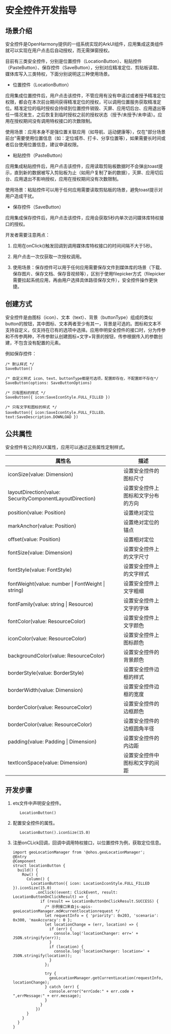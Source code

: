 # 安全控件开发指导


## 场景介绍

安全控件是OpenHarmony提供的一组系统实现的ArkUI组件，应用集成这类组件就可以实现在用户点击后自动授权，而无需弹窗授权。

目前有三类安全控件，分别是位置控件（LocationButton）、粘贴控件（PasteButton）、保存控件（SaveButton），分别对应精准定位、剪贴板读取、媒体库写入三类特权，下面分别说明这三种使用场景。

- 位置控件（LocationButton）

应用集成位置控件后，用户点击该控件，不管应用有没有申请过或者授予精准定位权限，都会在本次前台期间获得精准定位的授权，可以调用位置服务获取精准定位。精准定位的临时授权会持续到位置控件销毁、灭屏、应用切后台、应用退出等任一情况发生，之后恢复到临时授权之前的授权状态（授予/未授予/未申请）。应用在授权期间没有调用特权接口的次数限制。

使用场景：应用本身不是强位置关联应用（如导航、运动健康等），仅在"部分场景前台"需要使用位置信息（如：定位城市、打卡、分享位置等），如果需要长时间或者后台使用位置信息，建议申请权限。

- 粘贴控件（PasteButton）

应用集成粘贴控件后，用户点击该控件，应用读取剪贴板数据时不会弹出toast提示，直到新的数据被写入剪贴板为止（如用户复制了新的数据），灭屏、应用切后台、应用退出不影响授权，应用在授权期间没有次数限制。

使用场景：粘贴控件可以用于任何应用需要读取剪贴板的场景，避免toast提示对用户造成干扰。

- 保存控件（SaveButton）

应用集成保存控件后，用户点击该控件，应用会获取5秒内单次访问媒体库特权接口的授权。

开发者需要注意两点：

1. 应用在onClick()触发回调到调用媒体库特权接口的时间间隔不大于5秒。

2. 用户点击一次仅获取一次授权调用。

3. 使用场景：保存控件可以用于任何应用需要保存文件到媒体库的场景（下载、保存图片、保存文档、保存音视频等），区别于使用filepicker方式（filepicker需要拉起系统应用，再由用户选择具体路径保存文件），安全控件操作更快捷。


## 创建方式

安全控件是由图标（icon）、文本（text）、背景（buttonType）组成的类似button的按钮，其中图标、文本两者至少有其一，背景是可选的。图标和文本不支持自定义，仅支持在已有的选项中选择。应用申明安全控件的接口时，分为传参和不传参两种，不传参默认创建图标+文字+背景的按钮，传参根据传入的参数创建，不包含没有配置的元素。

例如保存控件：

```
/* 默认样式 */
SaveButton()

/* 自定义样式 icon、text、buttonType都是可选项，配置即存在，不配置即不存在*/
SaveButton(options: SaveButtonOptions)

/* 只有图标的样式 */
SaveButton({ icon:SaveIconStyle.FULL_FILLED })

/* 只有文字和图标的样式 */
SaveButton({ icon:SaveIconStyle.FULL_FILLED， text:SaveDescription.DOWNLOAD })
```


## 公共属性

安全控件有公共的UX属性，应用可以通过这些属性定制样式。

| 属性名 | 描述 |
| -------- | -------- |
| iconSize(value: Dimension) | 设置安全控件的图标尺寸 |
| layoutDirection(value: SecurityComponentLayoutDirection) | 设置安全控件上图标和文字分布的方向 |
| position(value: Position) | 设置绝对定位 |
| markAnchor(value: Position) | 设置绝对定位的锚点 |
| offset(value: Position) | 设置相对定位 |
| fontSize(value: Dimension) | 设置安全控件上的文字尺寸 |
| fontStyle(value: FontStyle) | 设置安全控件上的文字样式 |
| fontWeight(value: number \| FontWeight \| string) | 设置安全控件上文字粗细 |
| fontFamily(value: string \| Resource) | 设置安全控件上文字的字体 |
| fontColor(value: ResourceColor) | 设置安全控件上文字颜色 |
| iconColor(value: ResourceColor) | 设置安全控件上图标颜色 |
| backgroundColor(value: ResourceColor) | 设置安全控件的背景颜色 |
| borderStyle(value: BorderStyle) | 设置安全控件边框的样式 |
| borderWidth(value: Dimension) | 设置安全控件边框的宽度 |
| borderColor(value: ResourceColor) | 设置安全控件的边框颜色 |
| borderColor(value: ResourceColor) | 设置安全控件的边框圆角半径 |
| padding(value: Padding \| Dimension) | 设置安全控件的内边距 |
| textIconSpace(value: Dimension) | 设置安全控件中图标和文字的间距 |


## 开发步骤

1. ets文件中声明安全控件。
   ```
      LocationButton()
   ```

2. 配置安全控件的属性。
   ```
      LocationButton().iconSize(15.0)
   ```

3. 注册onCLick回调，回调中调用特权接口，以位置控件为例，获取定位信息。
   ```
   import geoLocationManager from '@ohos.geoLocationManager';
   @Entry
   @Component
   struct locationButton {
     build() {
       Row() {
         Column() {
           LocationButton({ icon: LocationIconStyle.FULL_FILLED }).iconSize(15.0)
             .onClick((event: ClickEvent, result: LocationButtonOnClickResult) => {
               if (result == LocationButtonOnClickResult.SUCCESS) {
                 /* 示例接口来自js-apis-geoLocationManager.md#currentlocationrequest */
                 let requestInfo = { 'priority': 0x203, 'scenario': 0x300, 'maxAccuracy': 0 };
                 let locationChange = (err, location) => {
                   if (err) {
                     console.log('locationChanger: err=' + JSON.stringify(err));
                   }
                   if (location) {
                     console.log('locationChanger: location=' + JSON.stringify(location));
                   }
                 };

                 try {
                   geoLocationManager.getCurrentLocation(requestInfo, locationChange);
                 } catch (err) {
                   console.error("errCode:" + err.code + ",errMessage:" + err.message);
                 }
               }
             })
         }
       }
     }
   }
   ```
